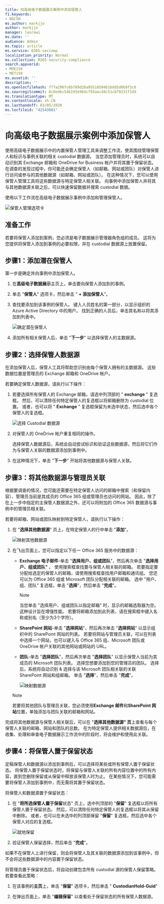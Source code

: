 ```yaml
---
title: 向高级电子数据展示案例中添加保管人
f1.keywords:
- NOCSH
ms.author: markjjo
author: markjjo
manager: laurawi
ms.date: ''
audience: Admin
ms.topic: article
ms.service: O365-seccomp
localization_priority: Normal
ms.collection: M365-security-compliance
search.appverid:
- MOE150
- MET150
ms.assetid: ''
description: ''
ms.openlocfilehash: f77a2967c6b789d28a95516594b1bdd5d8b9f3c6
ms.sourcegitcommit: 6c8edbc54b193e964cf93aec48c51cb79231f1d9
ms.translationtype: MT
ms.contentlocale: zh-CN
ms.lasthandoff: 03/05/2020
ms.locfileid: "42543601"
---
```

# <a name="add-custodians-to-an-advanced-ediscovery-case"></a>向高级电子数据展示案例中添加保管人

使用高级电子数据展示中的内置保管人管理工具来调整工作流，使其围绕管理保管人和标识与事例关联的相关 custodial 数据源。 当您添加管理员时，系统可以自动识别其 Exchange 邮箱和 OneDrive for Business 帐户并将其置于保留状态。 在调查的发现过程中，你可能还会确定保管人（如邮箱、网站或团队）对保管人进行访问或参与的其他数据源（如邮箱、网站或团队）。 在这种情况下，您可以使用保管人管理工具将这些数据源与特定保管人相关联。 向事例中添加保管人并将其与其他数据源关联之后，可以快速保留数据并搜索 custodial 数据。

使用以下工作流在高级电子数据展示事例中添加和管理保管人。 

![保管人管理选项卡](../media/CustodianMgtPage.png)

## <a name="before-you-begin"></a>准备工作

若要将保管人添加到案例，您必须是电子数据展示管理器角色组的成员。 这将为您提供将保管人添加到事例的必要权限，并在 custodial 数据源上放置保留。


## <a name="step-1-add-potential-custodians"></a>步骤1：添加潜在保管人

第一步是确定并向事例中添加保管人。

1. 在**高级电子数据展示**主页上，单击要向保管人添加到的事例。 
 
2. 单击 "**保管人**" 选项卡，然后单击 " **+ 添加保管人**"。

3. 查找要添加到该事例的保管人。 键入人员姓名的第一部分，以显示组织的 Azure Active Directory 中的用户。 找到正确的人员后，单击其名称以将其添加到列表中。

   ![确定潜在保管人](../media/AddCustodianStep1.png)
 
4. 添加所有相关保管人后，单击 "**下一步**" 以选择保管人的主数据源。
  
## <a name="step-2-select-custodian-data-sources"></a>步骤2：选择保管人数据源

在添加保管人后，保管人工具将帮助您识别由每个保管人拥有的主数据源。 这些数据位置是管理员的 Exchange 邮箱和 OneDrive 帐户。 

若要确定保管人数据源，请执行以下操作： 

1. 若要选择所有保管人的 Exchange 邮箱，请选中列顶部的 " **exchange** " 复选框。 然后，可以清除任何特定保管人的复选框以将邮箱删除为 custodial 位置。 或者，也可以将 " **Exchange** " 复选框保留为未选中状态，然后选中各个保管人的复选框。 
 
   ![选择 Custodial 数据源](../media/AddCustodianStep2.png)
 
2. 对保管人的 OneDrive 帐户重复相同的操作。 

    选择保管人数据源后，系统会自动尝试标识和验证这些数据源，然后将它们作为与保管人关联的数据源添加到事例中。
 
4. 在这种情况下，单击 "**下一步**" 开始将其他数据源与保管人关联。

## <a name="step-3-associate-additional-data-sources-to-a-custodian"></a>步骤3：将其他数据源与管理员关联

根据要调查的情况，您可能还需要在特定保管人访问的邮箱中搜索（和保留内容）、管理员当前是其成员的 Office 365 组或管理员也访问的网站。 因此，除了在上一步中指定的主保管人数据源之外，还可以将附加的 Office 365 数据源与事例中的管理员相关联。 

若要将邮箱、网站或团队映射到特定保管人，请执行以下操作：

1. 在 "**选择其他数据源**" 页上，在特定保管人的行中单击 "**添加**"。 
  
   ![映射其他数据源](../media/AddCustodianStep3.PNG)

2. 在飞出页面上，您可以指定以下任一 Office 365 服务中的数据源：
  
   -  **Exchange 电子邮件**-单击 "**选择用户、组或团队**"，然后再次单击 "**选择用户、组或团队"** 。 使用搜索框查找要与保管人相关联的邮箱。 若要指定要分配给选定的保管人的邮箱，请使用搜索框查找用户邮箱和通讯组。 您还可以为 Office 365 组或 Microsoft 团队分配相关联的邮箱。 选中 "用户、组、团队" 复选框，单击 "**选择**"，然后单击 "**完成**"。

        > [!NOTE]
        > 当您单击 "选择用户、组或团队以指定邮箱" 时，显示的邮箱选取器为空。 这种设计旨在增强性能。 若要将邮箱添加到此列表，请在搜索框中键入名称或别名（至少为3个字符）。
     
     - **SharePoint 网站**-单击 "**选择网站**"，然后再次单击 "**选择网站**" 以显示组织中的 SharePoint 网站的列表。 若要将网站与管理员关联，可以在列表中选择一个网站，也可以键入与 Office 365 组、Microsoft 团队或 OneDrive 帐户关联的其他网站或网站的 URL。
     
     - **团队**–单击 "**选择团队**"，然后再次单击 "**选择团队**" 以显示保管人当前为其成员的 Microsoft 团队列表。 选择您想要添加到您的管理员的团队。 选择后，系统将自动识别 & 选择与该 Microsoft 团队相关联的关联 SharePoint 网站和组邮箱。 单击 "**选择**"，然后单击 "**完成**"。

       ![映射数据源](../media/AddCustodianStep4.PNG)
        
      > [!NOTE]
      > 若要将其他团队与管理员关联，您必须使用**Exchange 邮件**和**SharePoint 网站**位置，单独添加与团队关联的邮箱和网站。

完成将其他数据源与保管人相关联后，可以在 "**选择其他数据源" 页**上查看与每个保管人关联的邮箱、网站和团队的总数。 在为特定保管人提供相关数据源后，在收集、处理和审查电子数据展示工作流中的阶段时，将会维护和使用此关联。

## <a name="step-4-place-custodians-on-hold"></a>步骤4：将保管人置于保留状态

定稿保管人和数据源以添加到事例后，可以选择将某些或所有保管人置于保留状态。 将保管人置于保留状态时，将保留与保管人关联的所有内容位置中的所有内容，直到您删除保留或从保留中释放该保管人时为止。 在某些情况下，您可能需要将保管人添加到事例中，而无需将其置于保留状态。

将保管人和数据源置于保留状态：

1. 在 "**将所选保管人置于保留**状态" 页上，选中列顶部的 "**保留**" 复选框以将所有保管人置于保留状态。 然后，可以清除任何特定保管人的复选框以将其从保留中删除。 或者，也可以在未选中的列顶部保留 "**保留**" 复选框，然后选中各个保管人对应的复选框。 
 
   ![就地保留](../media/AddCustodianStep5.PNG)

2. 验证保管人保留选择，然后单击 "**完成**"。

如果不在保管人上进行保留，则会将保管人及其关联的数据源添加到该事例中，但不会将这些数据源中的内容置于保留状态。

将管理员置于保留状态后，将自动创建包含所有 custodial 源的保管人保留策略。 若要查看此策略：

1. 在该事例的**主页**上，单击 "**保留**" 选项卡，然后单击 " **CustodianHold-Guid**"  

2. 在弹出页面上，单击 "**编辑保留**" 以查看处于保留状态的所有保管人数据源。

